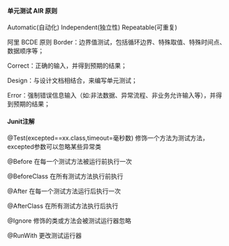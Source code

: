 #### 单元测试 AIR 原则
Automatic(自动化)
Independent(独立性)
Repeatable(可重复)


阿里 BCDE 原则
Border：边界值测试，包括循环边界、特殊取值、特殊时间点、数据顺序等；


Correct：正确的输入，并得到预期的结果；


Design：与设计文档相结合，来编写单元测试；


Error：强制错误信息输入（如:非法数据、异常流程、非业务允许输入等），并得到预期的结果；


#### Junit注解
@Test(excepted==xx.class,timeout=毫秒数)
修饰一个方法为测试方法，excepted参数可以忽略某些异常类


@Before
在每一个测试方法被运行前执行一次


@BeforeClass
在所有测试方法执行前执行


@After
在每一个测试方法运行后执行一次


@AfterClass
在所有测试方法执行后执行


@Ignore
修饰的类或方法会被测试运行器忽略


@RunWith
更改测试运行器
